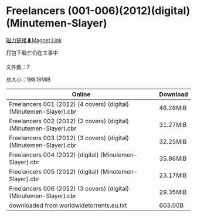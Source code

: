 # Freelancers (001-006)(2012)(digital)(Minutemen-Slayer)

[磁力链接⬇Magnet Link](magnet:?xt=urn:btih:bcf387bbb9a89001b95f3b94027a9242824c1984&dn=Freelancers%20%28001-006%29%282012%29%28digital%29%28Minutemen-Slayer%29)

打包下载📦仍在工事中

文件数：7

总大小：198.18MiB

Online | Download
--- | ---
Freelancers 001 (2012) (4 covers) (digital) (Minutemen-Slayer).cbr | 46.28MiB
Freelancers 002 (2012) (2 covers) (digital) (Minutemen-Slayer).cbr | 31.27MiB
Freelancers 003 (2012) (3 covers) (digital) (Minutemen-Slayer).cbr | 32.25MiB
Freelancers 004 (2012) (digital) (Minutemen-Slayer).cbr | 35.86MiB
Freelancers 005 (2012) (digital) (Minutemen-Slayer).cbr | 23.17MiB
Freelancers 006 (2012) (3 covers) (digital) (Minutemen-Slayer).cbr | 29.35MiB
downloaded from worldwidetorrents.eu.txt | 603.00B